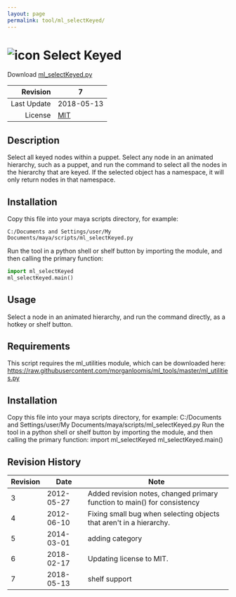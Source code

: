 ```yaml
---
layout: page
permalink: tool/ml_selectKeyed/
---
```


# ![icon](https://raw.githubusercontent.com/morganloomis/ml_tools/master/icons//ml_selectKeyed.png) Select Keyed
Download [ml_selectKeyed.py](https://raw.githubusercontent.com/morganloomis/ml_tools/master/scripts/ml_selectKeyed.py)

| Revision | 7 |
|---:|---|
| Last Update | 2018-05-13 |
| License | [MIT](https://opensource.org/licenses/MIT) |

## Description

 Select all keyed nodes within a puppet. Select any node in an animated hierarchy, such as a puppet, and run the command to select all the nodes in the hierarchy that are keyed. If the selected object has a namespace, it will only return nodes in that namespace. 

## Installation

Copy this file into your maya scripts directory, for example:

`C:/Documents and Settings/user/My Documents/maya/scripts/ml_selectKeyed.py`

Run the tool in a python shell or shelf button by importing the module, 
and then calling the primary function:

```python
import ml_selectKeyed
ml_selectKeyed.main()
```

## Usage

 Select a node in an animated hierarchy, and run the command directly, as a hotkey or shelf button. 

## Requirements

 This script requires the ml_utilities module, which can be downloaded here: https://raw.githubusercontent.com/morganloomis/ml_tools/master/ml_utilities.py 

## Installation

 Copy this file into your maya scripts directory, for example: C:/Documents and Settings/user/My Documents/maya/scripts/ml_selectKeyed.py Run the tool in a python shell or shelf button by importing the module, and then calling the primary function: import ml_selectKeyed ml_selectKeyed.main() 

## Revision History

| Revision | Date | Note|
|---|---|---|
|3|2012-05-27|Added revision notes, changed primary function to main() for consistency|
|4|2012-06-10|Fixing small bug when selecting objects that aren't in a hierarchy.|
|5|2014-03-01|adding category|
|6|2018-02-17|Updating license to MIT.|
|7|2018-05-13|shelf support|
